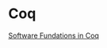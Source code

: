 # Coq 
[Software Fundations in Coq](https://youtube.com/playlist?list=PLre5AT9JnKShFK9l9HYzkZugkJSsXioFs&si=iL-K4WtQLmGvh5zv)
